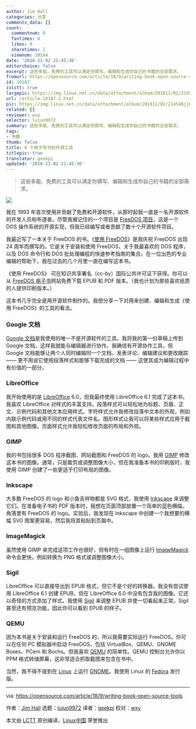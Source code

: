 ```yaml
---
author: Jim Hall
categories: 分享
comments_data: []
count:
  commentnum: 0
  favtimes: 0
  likes: 0
  sharetimes: 1
  viewnum: 10244
date: '2018-11-02 21:45:36'
editorchoice: false
excerpt: 这些多能、免费的工具可以满足你撰写、编辑和生成你自己的书籍的全部需求。
fromurl: https://opensource.com/article/18/9/writing-book-open-source-tools
id: 10187
islctt: true
largepic: https://img.linux.net.cn/data/attachment/album/201811/02/214546jj828j99tt88d08d.png
url: /article-10187-1.html
pic: https://img.linux.net.cn/data/attachment/album/201811/02/214546jj828j99tt88d08d.png.thumb.jpg
related: []
reviewer: wxy
selector: lujun9972
summary: 这些多能、免费的工具可以满足你撰写、编辑和生成你自己的书籍的全部需求。
tags:
- 书籍
thumb: false
title: 6 个用于写书的开源工具
titlepic: true
translator: geekpi
updated: '2018-11-02 21:45:36'
---
```



> 
> 这些多能、免费的工具可以满足你撰写、编辑和生成你自己的书籍的全部需求。
> 
> 
> 


![](/data/attachment/album/201811/02/214546jj828j99tt88d08d.png)


我在 1993 年首次使用并贡献了免费和开源软件，从那时起我一直是一名开源软件的开发人员和布道者。尽管我被记住的一个项目是 [FreeDOS 项目](http://www.freedos.org/)，这是一个 DOS 操作系统的开源实现，但我已经编写或者贡献了数十个开源软件项目。


我最近写了一本关于 FreeDOS 的书。《[使用 FreeDOS](http://www.freedos.org/ebook/)》是我庆祝 FreeDOS 出现 24 周年而撰写的。它是关于安装和使用 FreeDOS、关于我最喜欢的 DOS 程序，以及 DOS 命令行和 DOS 批处理编程的快速参考指南的集合。在一位出色的专业编辑的帮助下，我在过去的几个月里一直在编写这本书。


《使用 FreeDOS》 可在知识共享署名（cc-by）国际公共许可证下获得。你可以从 [FreeDOS 电子书](http://www.freedos.org/ebook/)网站免费下载 EPUB 和 PDF 版本。（我也计划为那些喜欢纸质的人提供印刷版本。）


这本书几乎完全是用开源软件制作的。我想分享一下对用来创建、编辑和生成《使用 FreeDOS》的工具的看法。


### Google 文档


[Google 文档](https://www.google.com/docs/about/)是我使用的唯一不是开源软件的工具。我将我的第一份草稿上传到 Google 文档，这样我就能与编辑器进行协作。我确信有开源协作工具，但 Google 文档能够让两个人同时编辑同一个文档、发表评论、编辑建议和更改跟踪 —— 更不用说它使用段落样式和能够下载完成的文档 —— 这使其成为编辑过程中有价值的一部分。


### LibreOffice


我开始使用的是 [LibreOffice](https://www.libreoffice.org/) 6.0，但我最终使用 LibreOffice 6.1 完成了这本书。我喜欢 LibreOffice 对样式的丰富支持。段落样式可以轻松地为标题、页眉、正文、示例代码和其他文本应用样式。字符样式允许我修改段落中文本的外观，例如内联示例代码或用不同的样式代表文件名。图形样式让我可以将某些样式应用于截图和其他图像。页面样式允许我轻松修改页面的布局和外观。


### GIMP


我的书包括很多 DOS 程序截图、网站截图和 FreeDOS 的 logo。我用 [GIMP](https://www.gimp.org/) 修改这本书的图像。通常，只是裁剪或调整图像大小，但在我准备本书的印刷版时，我使用 GIMP 创建了一些更适于打印布局的图像。


### Inkscape


大多数 FreeDOS 的 logo 和小鱼吉祥物都是 SVG 格式，我使用 [Inkscape](https://inkscape.org/) 来调整它们。在准备电子书的 PDF 版本时，我想在页面顶部放置一个简单的蓝色横幅，角落里有 FreeDOS 的 logo。实验后，我发现在 Inkscape 中创建一个我想要的横幅 SVG 图案更容易，然后我将其粘贴到页眉中。


### ImageMagick


虽然使用 GIMP 来完成这项工作也很好，但有时在一组图像上运行 [ImageMagick](https://www.imagemagick.org/) 命令会更快，例如转换为 PNG 格式或调整图像大小。


### Sigil


LibreOffice 可以直接导出到 EPUB 格式，但它不是个好的转换器。我没有尝试使用 LibreOffice 6.1 创建 EPUB，但在 LibreOffice 6.0 中没有包含我的图像。它还以奇怪的方式添加了样式。我使用 [Sigil](https://sigil-ebook.com/) 来调整 EPUB 并使一切看起来正常。Sigil 甚至还有预览功能，因此你可以看到 EPUB 的样子。


### QEMU


因为本书是关于安装和运行 FreeDOS 的，所以我需要实际运行 FreeDOS。你可以在任何 PC 模拟器中启动 FreeDOS，包括 VirtualBox、QEMU、GNOME Boxes、PCem 和 Bochs。但我喜欢 [QEMU](https://www.qemu.org/) 的简单性。QEMU 控制台允许你以 PPM 格式转储屏幕，这非常适合抓取截图来包含在书中。


当然，我不得不提到在 [Linux](https://www.kernel.org/) 上运行 [GNOME](https://www.gnome.org/)。我使用 Linux 的 [Fedora](https://getfedora.org/) 发行版。




---


via: <https://opensource.com/article/18/9/writing-book-open-source-tools>


作者：[Jim Hall](https://opensource.com/users/jim-hall) 选题：[lujun9972](https://github.com/lujun9972) 译者：[geekpi](https://github.com/geekpi) 校对：[wxy](https://github.com/wxy)


本文由 [LCTT](https://github.com/LCTT/TranslateProject) 原创编译，[Linux中国](https://linux.cn/) 荣誉推出